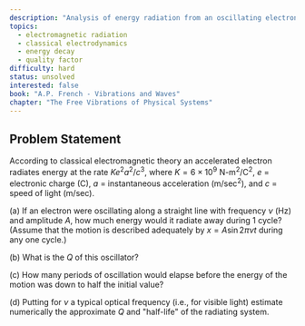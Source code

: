 ```yaml
---
description: "Analysis of energy radiation from an oscillating electron"
topics:
  - electromagnetic radiation
  - classical electrodynamics
  - energy decay
  - quality factor
difficulty: hard
status: unsolved
interested: false
book: "A.P. French - Vibrations and Waves"
chapter: "The Free Vibrations of Physical Systems"
---
```


## Problem Statement
According to classical electromagnetic theory an accelerated electron radiates energy at the rate $Ke^2a^2/c^3$, where $K = 6 \times 10^9$ N-m$^2$/C$^2$, $e$ = electronic charge (C), $a$ = instantaneous acceleration (m/sec$^2$), and $c$ = speed of light (m/sec).

(a) If an electron were oscillating along a straight line with frequency $\nu$ (Hz) and amplitude $A$, how much energy would it radiate away during 1 cycle? (Assume that the motion is described adequately by $x = A \sin 2\pi\nu t$ during any one cycle.)

(b) What is the $Q$ of this oscillator?

(c) How many periods of oscillation would elapse before the energy of the motion was down to half the initial value?

(d) Putting for $\nu$ a typical optical frequency (i.e., for visible light) estimate numerically the approximate $Q$ and "half-life" of the radiating system.